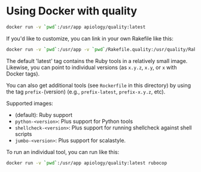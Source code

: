 # Using Docker with quality

```bash
docker run -v `pwd`:/usr/app apiology/quality:latest
```

If you'd like to customize, you can link in your own Rakefile like this:

```bash
docker run -v `pwd`:/usr/app -v `pwd`/Rakefile.quality:/usr/quality/Rakefile apiology/quality:latest
```

The default 'latest' tag contains the Ruby tools in a relatively small
image.  Likewise, you can point to individual versions (as `x.y.z`,
`x.y`, or `x` with Docker tags).

You can also get additional tools (see `Rockerfile` in
this directory) by using the tag `prefix-`(version) (e.g.,
`prefix-latest`, `prefix-x.y.z`, etc).

Supported images:

* (default): Ruby support
* `python-<version>`: Plus support for Python tools
* `shellcheck-<version>`: Plus support for running shellcheck against shell scripts
* `jumbo-<version>`: Plus support for scalastyle.

To run an individual tool, you can run like this:

```bash
docker run -v `pwd`:/usr/app apiology/quality:latest rubocop
```
